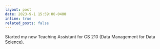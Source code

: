 ```yaml
---
layout: post
date: 2023-9-1 15:59:00-0400
inline: true
related_posts: false
---
```


Started my new Teaching Assistant for CS 210 (Data Management for Data Science).
